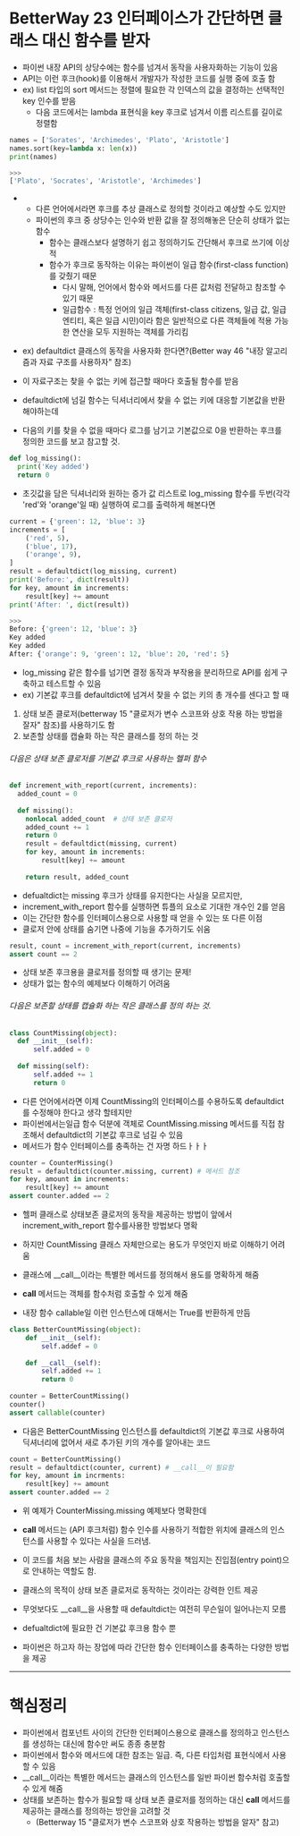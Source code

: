 BetterWay 23 인터페이스가 간단하면 클래스 대신 함수를 받자
=

* 파이썬 내장 API의 상당수에는 함수를 넘겨서 동작을 사용자화하는 기능이 있음
* API는 이런 후크(hook)를 이용해서 개발자가 작성한 코드를 실행 중에 호출 함
* ex) list 타입의 sort 메서드는 정렬에 필요한 각 인덱스의 값을 결정하는 선택적인 key 인수를 받음
  * 다음 코드에서는 lambda 표현식을 key 후크로 넘겨서 이름 리스트를 길이로 정렬함

```python
names = ['Sorates', 'Archimedes', 'Plato', 'Aristotle']
names.sort(key=lambda x: len(x))
print(names)

>>>
['Plato', 'Socrates', 'Aristotle', 'Archimedes']
```
*  
  * 다른 언어에서라면 후크를 추상 클래스로 정의할 것이라고 예상할 수도 있지만
  * 파이썬의 후크 중 상당수는 인수와 반환 값을 잘 정의해놓은 단순히 상태가 없는 함수
    * 함수는 클래스보다 설명하기 쉽고 정의하기도 간단해서 후크로 쓰기에 이상적
    * 함수가 후크로 동작하는 이유는 파이썬이 일급 함수(first-class function)를 갖췄기 때문
      * 다시 말해, 언어에서 함수와 메서드를 다른 값처럼 전달하고 참조할 수 있기 때문
      * 일급함수 : 특정 언어의 일급 객체(first-class citizens, 일급 값, 일급 엔티티, 혹은 일급 시민)이라 함은 일반적으로 다른 객체들에 적용 가능한 연산을 모두 지원하는 객체를 가리킴

* ex) defaultdict 클래스의 동작을 사용자화 한다면?(Better way 46 "내장 알고리즘과 자료 구조를 사용하자" 참조)
 * 이 자료구조는 찾을 수 없는 키에 접근할 때마다 호출될 함수를 받음
 * defaultdict에 넘길 함수는 딕셔너리에서 찾을 수 없는 키에 대응할 기본값을 반환해야하는데
 * 다음의 키를 찾을 수 없을 때마다 로그를 남기고 기본값으로 0을 반환하는 후크를 정의한 코드를 보고 참고할 것.
 
```python
def log_missing():
  print('Key added')
  return 0
```

* 초깃값을 담은 딕셔너리와 원하는 증가 값 리스트로 log_missing 함수를 두번(각각 'red'와 'orange'일 때) 실행하여 로그를 출력하게 해본다면

```python
current = {'green': 12, 'blue': 3}
increments = [
    ('red', 5),
    ('blue', 17),
    ('orange', 9),
]
result = defaultdict(log_missing, current)
print('Before:', dict(result))
for key, amount in increments:
    result[key] += amount
print('After: ', dict(result))

>>>
Before: {'green': 12, 'blue': 3}
Key added
Key added
After: {'orange': 9, 'green': 12, 'blue': 20, 'red': 5}
```

* log_missing 같은 함수를 넘기면 결정 동작과 부작용을 분리하므로 API를 쉽게 구축하고 테스트할 수 있음
* ex) 기본값 후크를 defaultdict에 넘겨서 찾을 수 없는 키의 총 개수를 센다고 할 때
 1. 상태 보존 클로저(betterway 15 "클로저가 변수 스코프와 상호 작용 하는 방법을 잘자" 참조)를 사용하기도 함
 2. 보존할 상태를 캡슐화 하는 작은 클래스를 정의 하는 것
 
###### 다음은 상태 보존 클로저를 기본값 후크로 사용하는 헬퍼 함수
```python
def increment_with_report(current, increments):
  added_count = 0
  
  def missing():
    nonlocal added_count  # 상태 보존 클로저
    added_count += 1
    return 0
    result = defaultdict(missing, current)
    for key, amount in increments:
        result[key] += amount
        
    return result, added_count
```

* defualtdict는 missing 후크가 상태를 유지한다는 사실을 모르지만,
* increment_with_report 함수를 실행하면 튜플의 요소로 기대한 개수인 2를 얻음
 * 이는 간단한 함수를 인터페이스용으로 사용할 때 얻을 수 있는 또 다른 이점
 * 클로저 안에 상태를 숨기면 나중에 기능을 추가하기도 쉬움

```python 
result, count = increment_with_report(current, increments)
assert count == 2
```
  * 상태 보존 후크용을 클로저를 정의할 때 생기는 문제!
   * 상태가 없는 함수의 예제보다 이해하기 어려움

###### 다음은 보존할 상태를 캡슐화 하는 작은 클래스를 정의 하는 것.  
```python
class CountMissing(object):
  def __init__(self):
      self.added = 0
      
  def missing(self):
      self.added += 1
      return 0
```
 * 다른 언어에서라면 이제 CountMissing의 인터페이스를 수용하도록 defaultdict를 수정해야 한다고 생각 할테지만
 * 파이썬에서는일급 함수 덕분에 객체로 CountMissing.missing 메서드를 직접 참조해서 defaultdict의 기본값 후크로 넘길 수 있음
  * 메서드가 함수 인터페이스를 충족하는 건 자명 하드ㅏㅏㅏ
```python
counter = CounterMissing()
result = defaultdict(counter.missing, current) # 메서드 참조
for key, amount in increments:
    result[key] += amount
assert counter.added == 2
```

* 헬퍼 클래스로 상태보존 클로저의 동작을 제공하는 방법이 앞에서 increment_with_report 함수를사용한 방법보다 명확
* 하지만 CountMissing 클래스 자체만으로는 용도가 무엇인지 바로 이해하기 어려움

* 클래스에 __call__이라는 특별한 메서드를 정의해서 용도를 명확하게 해줌
* __call__ 메서드는 객체를 함수처럼 호출할 수 있게 해줌
* 내장 함수 callable일 이런 인스턴스에 대해서는 True를 반환하게 만듬
```python
class BetterCountMissing(object):
    def __init__(self):
        self.addef = 0
    
    def __call__(self):
        self.added += 1
        return 0
        
counter = BetterCountMissing()
counter()
assert callable(counter)
```
 * 다음은 BetterCountMissing 인스턴스를 defaultdict의 기본값 후크로 사용하여 딕셔너리에 없어서 새로 추가된 키의 개수를 알아내는 코드
```python
count = BetterCountMissing()
result = defaultdict(counter, current) # __call__이 필요함
for key, amount in incrments:
    result[key] += amount
assert counter.added == 2
```

* 위 예제가 CounterMissing.missing 예제보다 명확한데
* __call__ 메서드는 (API 후크처럼) 함수 인수를 사용하기 적합한 위치에 클래스의 인스턴스를 사용할 수 있다는 사실을 드러냄.
 * 이 코드를 처음 보는 사람을 클래스의 주요 동작을 책임지는 진입점(entry point)으로 안내하는 역할도 함.
 * 클래스의 목적이 상태 보존 클로저로 동작하는 것이라는 강력한 인트 제공
 
* 무엇보다도 __call__을 사용할 때 defaultdict는 여전히 무슨일이 일어나는지 모름
 * defualtdict에 필요한 건 기본값 후크용 함수 뿐
 * 파이썬은 하고자 하는 장업에 따라 간단한 함수 인터페이스를 충족하는 다양한 방법을 제공
 
 
***
# 핵심정리
* 파이썬에서 컴포넌트 사이의 간단한 인터페이스용으로 클래스를 정의하고 인스턴스를 생성하는 대신에 함수만 써도 종종 충분함
* 파이썬에서 함수와 메서드에 대한 참조는 일급. 즉, 다른 타입처럼 표현식에서 사용할 수 있음
* __call__이라는 특별한 메서드는 클래스의 인스턴스를 일반 파이썬 함수처럼 호출할 수 있게 해줌
* 상태를 보존하는 함수가 필요할 때 상태 보존 클로저를 정의하는 대신 __call__ 메서드를 제공하는 클래스를 정의하는 방안을 고려할 것
  * (Betterway 15 "클로저가 변수 스코프와 상호 작용하는 방법을 알자" 참고)
